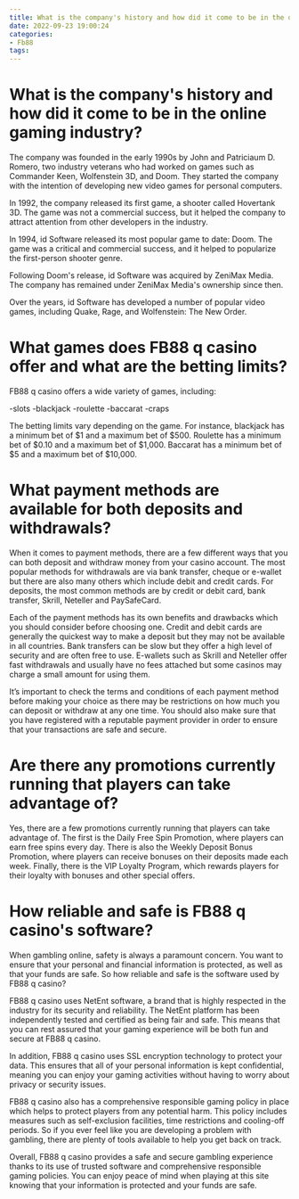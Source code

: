 ```yaml
---
title: What is the company's history and how did it come to be in the online gaming industry
date: 2022-09-23 19:00:24
categories:
- Fb88
tags:
---
```



#  What is the company's history and how did it come to be in the online gaming industry?

The company was founded in the early 1990s by John and Patriciaum D. Romero, two industry veterans who had worked on games such as Commander Keen, Wolfenstein 3D, and Doom. They started the company with the intention of developing new video games for personal computers.

In 1992, the company released its first game, a shooter called Hovertank 3D. The game was not a commercial success, but it helped the company to attract attention from other developers in the industry.

In 1994, id Software released its most popular game to date: Doom. The game was a critical and commercial success, and it helped to popularize the first-person shooter genre.

Following Doom's release, id Software was acquired by ZeniMax Media. The company has remained under ZeniMax Media's ownership since then.

Over the years, id Software has developed a number of popular video games, including Quake, Rage, and Wolfenstein: The New Order.

#  What games does FB88 q casino offer and what are the betting limits?

FB88 q casino offers a wide variety of games, including:

-slots
-blackjack
-roulette
-baccarat
-craps

The betting limits vary depending on the game. For instance, blackjack has a minimum bet of $1 and a maximum bet of $500. Roulette has a minimum bet of $0.10 and a maximum bet of $1,000. Baccarat has a minimum bet of $5 and a maximum bet of $10,000.

#  What payment methods are available for both deposits and withdrawals?

When it comes to payment methods, there are a few different ways that you can both deposit and withdraw money from your casino account. The most popular methods for withdrawals are via bank transfer, cheque or e-wallet but there are also many others which include debit and credit cards. For deposits, the most common methods are by credit or debit card, bank transfer, Skrill, Neteller and PaySafeCard.

Each of the payment methods has its own benefits and drawbacks which you should consider before choosing one. Credit and debit cards are generally the quickest way to make a deposit but they may not be available in all countries. Bank transfers can be slow but they offer a high level of security and are often free to use. E-wallets such as Skrill and Neteller offer fast withdrawals and usually have no fees attached but some casinos may charge a small amount for using them.

It’s important to check the terms and conditions of each payment method before making your choice as there may be restrictions on how much you can deposit or withdraw at any one time. You should also make sure that you have registered with a reputable payment provider in order to ensure that your transactions are safe and secure.

#  Are there any promotions currently running that players can take advantage of?

Yes, there are a few promotions currently running that players can take advantage of. The first is the Daily Free Spin Promotion, where players can earn free spins every day. There is also the Weekly Deposit Bonus Promotion, where players can receive bonuses on their deposits made each week. Finally, there is the VIP Loyalty Program, which rewards players for their loyalty with bonuses and other special offers.

#  How reliable and safe is FB88 q casino's software?

When gambling online, safety is always a paramount concern. You want to ensure that your personal and financial information is protected, as well as that your funds are safe. So how reliable and safe is the software used by FB88 q casino?

FB88 q casino uses NetEnt software, a brand that is highly respected in the industry for its security and reliability. The NetEnt platform has been independently tested and certified as being fair and safe. This means that you can rest assured that your gaming experience will be both fun and secure at FB88 q casino.

In addition, FB88 q casino uses SSL encryption technology to protect your data. This ensures that all of your personal information is kept confidential, meaning you can enjoy your gaming activities without having to worry about privacy or security issues.

FB88 q casino also has a comprehensive responsible gaming policy in place which helps to protect players from any potential harm. This policy includes measures such as self-exclusion facilities, time restrictions and cooling-off periods. So if you ever feel like you are developing a problem with gambling, there are plenty of tools available to help you get back on track.

Overall, FB88 q casino provides a safe and secure gambling experience thanks to its use of trusted software and comprehensive responsible gaming policies. You can enjoy peace of mind when playing at this site knowing that your information is protected and your funds are safe.
